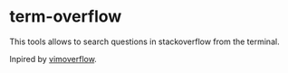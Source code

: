 # term-overflow

This tools allows to search questions in stackoverflow from the terminal.

Inpired by [vimoverflow](https://github.com/Chakerbh/vimoverflow).
